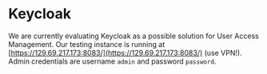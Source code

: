 # Keycloak

We are currently evaluating Keycloak as a possible solution for User Access Management.
Our testing instance is running at [https://129.69.217.173:8083/](https://129.69.217.173:8083/) (use VPN!).  
Admin credentials are username `admin` and password `password`.
